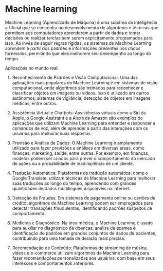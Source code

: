 # Machine learning

Machine Learning (Aprendizado de Máquina) é uma subárea da inteligência artificial que se concentra no desenvolvimento de algoritmos e técnicas que permitem aos computadores aprenderem a partir de dados e tomar decisões ou realizar tarefas sem serem explicitamente programados para isso. Ao invés de seguir regras rígidas, os sistemas de Machine Learning aprendem a partir dos padrões e informações presentes nos dados fornecidos, permitindo que eles melhorem seu desempenho ao longo do tempo.

Aplicações no mundo real:

1. Reconhecimento de Padrões e Visão Computacional: Uma das aplicações mais populares do Machine Learning é em sistemas de visão computacional, onde algoritmos são treinados para reconhecer e classificar objetos em imagens ou vídeos. Isso é utilizado em carros autônomos, sistemas de vigilância, detecção de objetos em imagens médicas, entre outros.

2. Assistência Virtual e Chatbots: Assistências virtuais como a Siri da Apple, o Google Assistant e a Alexa da Amazon são exemplos de aplicações que utilizam Machine Learning para entender e responder a comandos de voz, além de aprender a partir das interações com os usuários para melhorar suas respostas.

3. Previsão e Análise de Dados: O Machine Learning é amplamente utilizado para fazer previsões e análises em diversas áreas, como finanças, marketing, saúde, entre outras. Por exemplo, em finanças, modelos podem ser criados para prever o comportamento do mercado de ações ou a probabilidade de inadimplência de um cliente.

4. Tradução Automática: Plataformas de tradução automática, como o Google Translate, utilizam técnicas de Machine Learning para melhorar suas traduções ao longo do tempo, aprendendo com grandes quantidades de dados multilíngues disponíveis na internet.

5. Detecção de Fraudes: Em sistemas de pagamento online ou cartões de crédito, algoritmos de Machine Learning podem ser empregados para detectar transações fraudulentas, identificando padrões suspeitos de comportamento.

6. Medicina e Diagnóstico: Na área médica, o Machine Learning é usado para auxiliar no diagnóstico de doenças, análise de exames e identificação de padrões em grandes conjuntos de dados de pacientes, contribuindo para uma tomada de decisão mais precisa.

7. Recomendação de Conteúdo: Plataformas de streaming de música, vídeos e e-commerce utilizam algoritmos de Machine Learning para fazer recomendações personalizadas aos usuários, com base em seus interesses e comportamentos anteriores.